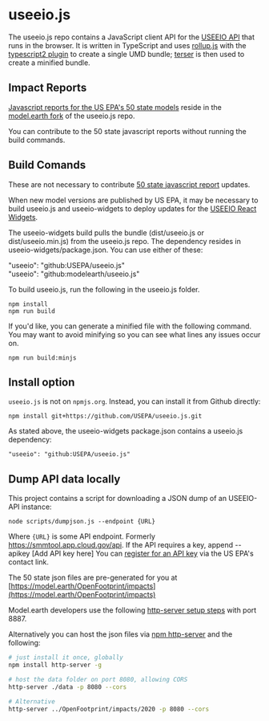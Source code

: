 # useeio.js

The useeio.js repo contains a JavaScript client API for the [USEEIO
API](https://github.com/USEPA/USEEIO_API) that runs in the browser. It is written in TypeScript and uses [rollup.js](https://rollupjs.org) with the [typescript2 plugin](https://www.npmjs.com/package/rollup-plugin-typescript2) to create a single UMD bundle; [terser](https://terser.org/) is then used to create a minified bundle.

## Impact Reports

[Javascript reports for the US EPA's 50 state models](https://model.earth/useeio.js/footprint) reside in the [model.earth fork](https://github.com/modelearth/useeio.js) of the useeio.js repo.

You can contribute to the 50 state javascript reports without running the build commands.

## Build Comands

These are not necessary to contribute [50 state javascript report](https://model.earth/useeio.js/footprint) updates.

When new model versions are published by US EPA, it may be necessary to build useeio.js and useeio-widgets to deploy updates for the [USEEIO React Widgets](https://model.earth/io/charts/).

The useeio-widgets build pulls the bundle (dist/useeio.js or dist/useeio.min.js) from the useeio.js repo. 
The dependency resides in useeio-widgets/package.json. You can use either of these:

"useeio": "github:USEPA/useeio.js"  
"useeio": "github:modelearth/useeio.js"

To build useeio.js, run the following in the useeio.js folder.

	npm install
	npm run build

If you'd like, you can generate a minified file with the following command.  
You may want to avoid minifying so you can see what lines any issues occur on.

	npm run build:minjs

## Install option

`useeio.js` is not on `npmjs.org`. Instead, you can install it from Github directly:

	npm install git+https://github.com/USEPA/useeio.js.git

As stated above, the useeio-widgets package.json contains a useeio.js dependency:

	"useeio": "github:USEPA/useeio.js"

## Dump API data locally
This project contains a script for downloading a JSON dump of an USEEIO-API instance:

	node scripts/dumpjson.js --endpoint {URL}

Where `{URL}` is some API endpoint. Formerly https://smmtool.app.cloud.gov/api.
If the API requires a key, append --apikey [Add API key here]
You can [register for an API key](https://github.com/USEPA/USEEIO_API/wiki/Use-the-API) via the US EPA's contact link.


The 50 state json files are pre-generated for you at [https://model.earth/OpenFootprint/impacts](https://model.earth/OpenFootprint/impacts)

Model.earth developers use the following [http-server setup steps](https://model.earth/localsite/start/steps/) with port 8887.

Alternatively you can host the json files via [npm http-server](https://www.npmjs.com/package/http-server) and the following:

```bash
# just install it once, globally
npm install http-server -g

# host the data folder on port 8080, allowing CORS
http-server ./data -p 8080 --cors

# Alternative
http-server ../OpenFootprint/impacts/2020 -p 8080 --cors
```